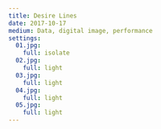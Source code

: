 ```yaml
---
title: Desire Lines
date: 2017-10-17
medium: Data, digital image, performance
settings:
  01.jpg:
    full: isolate
  02.jpg:
    full: light
  03.jpg:
    full: light
  04.jpg:
    full: light
  05.jpg:
    full: light
---
```

